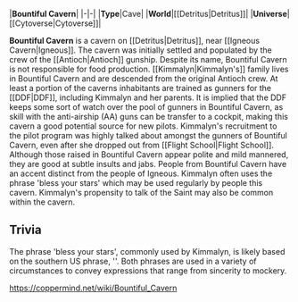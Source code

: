 |**Bountiful Cavern**|
|-|-|
|**Type**|Cave|
|**World**|[[Detritus\|Detritus]]|
|**Universe**|[[Cytoverse\|Cytoverse]]|

**Bountiful Cavern** is a cavern on [[Detritus\|Detritus]], near [[Igneous Cavern\|Igneous]]. The cavern was initially settled and populated by the crew of the [[Antioch\|Antioch]] gunship. Despite its name, Bountiful Cavern is not responsible for food production.
[[Kimmalyn\|Kimmalyn's]] family lives in Bountiful Cavern and are descended from the original Antioch crew. At least a portion of the caverns inhabitants are trained as gunners for the [[DDF\|DDF]], including Kimmalyn and her parents. It is implied that the DDF keeps some sort of watch over the pool of gunners in Bountiful Cavern, as skill with the anti-airship (AA) guns can be transfer to a cockpit, making this cavern a good potential source for new pilots. Kimmalyn's recruitment to the pilot program was highly talked about amongst the gunners of Bountiful Cavern, even after she dropped out from [[Flight School\|Flight School]].
Although those raised in Bountiful Cavern appear polite and mild mannered, they are good at subtle insults and jabs. People from Bountiful Cavern have an accent distinct from the people of Igneous. Kimmalyn often uses the phrase 'bless your stars' which may be used regularly by people this cavern. Kimmalyn's propensity to talk of the Saint may also be common within the cavern.

## Trivia
The phrase 'bless your stars', commonly used by Kimmalyn, is likely based on the southern US phrase, ''. Both phrases are used in a variety of circumstances to convey expressions that range from sincerity to mockery.


https://coppermind.net/wiki/Bountiful_Cavern